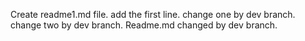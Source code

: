 Create readme1.md file.
add the first line.
change one by dev branch.
change two by dev branch.
Readme.md changed by dev branch.
